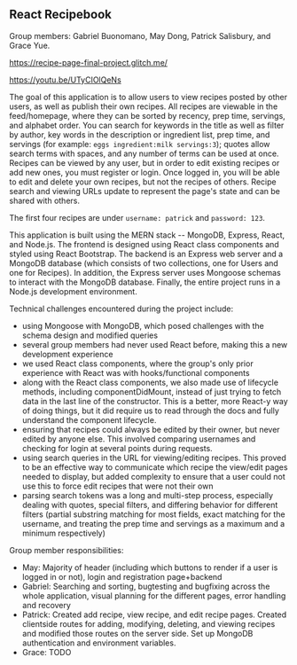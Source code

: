 ## React Recipebook
Group members: Gabriel Buonomano, May Dong, Patrick Salisbury, and Grace Yue.

https://recipe-page-final-project.glitch.me/

https://youtu.be/UTyCIOlQeNs

The goal of this application is to allow users to view recipes posted by other users, as well as publish their own recipes. All recipes are viewable in the feed/homepage, where they can be sorted by recency, prep time, servings, and alphabet order. You can search for keywords in the title as well as filter by author, key words in the description or ingredient list, prep time, and servings (for example: `eggs ingredient:milk servings:3`); quotes allow search terms with spaces, and any number of terms can be used at once. Recipes can be viewed by any user, but in order to edit existing recipes or add new ones, you must register or login. Once logged in, you will be able to edit and delete your own recipes, but not the recipes of others. Recipe search and viewing URLs update to represent the page's state and can be shared with others.

The first four recipes are under `username: patrick` and `password: 123`.

This application is built using the MERN stack -- MongoDB, Express, React, and Node.js. The frontend is designed using React class components and styled using React Bootstrap. The backend is an Express web server and a MongoDB database (which consists of two collections, one for Users and one for Recipes). In addition, the Express server uses Mongoose schemas to interact with the MongoDB database. Finally, the entire project runs in a Node.js development environment.

Technical challenges encountered during the project include:

- using Mongoose with MongoDB, which posed challenges with the schema design and modified queries
- several group members had never used React before, making this a new development experience
- we used React class components, where the group's only prior experience with React was with hooks/functional components
- along with the React class components, we also made use of lifecycle methods, including componentDidMount, instead of just trying to fetch data in the last line of the constructor. This is a better, more React-y way of doing things, but it did require us to read through the docs and fully understand the component lifecycle.
- ensuring that recipes could always be edited by their owner, but never edited by anyone else. This involved comparing usernames and checking for login at several points during requests.
- using search queries in the URL for viewing/editing recipes. This proved to be an effective way to communicate which recipe the view/edit pages needed to display, but added complexity to ensure that a user could not use this to force edit recipes that were not their own
- parsing search tokens was a long and multi-step process, especially dealing with quotes, special filters, and differing behavior for different filters (partial substring matching for most fields, exact matching for the username, and treating the prep time and servings as a maximum and a minimum respectively)
 
Group member responsibilities:
- May: Majority of header (including which buttons to render if a user is logged in or not), login and registration page+backend
- Gabriel: Searching and sorting, bugtesting and bugfixing across the whole application, visual planning for the different pages, error handling and recovery
- Patrick: Created add recipe, view recipe, and edit recipe pages. Created clientside routes for adding, modifying, deleting, and viewing recipes and modified those routes on the server side. Set up MongoDB authentication and environment variables.
- Grace: TODO
